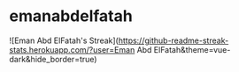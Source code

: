 # emanabdelfatah
![Eman Abd ElFatah's Streak](https://github-readme-streak-stats.herokuapp.com/?user=Eman Abd ElFatah&theme=vue-dark&hide_border=true)
